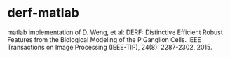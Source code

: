 # derf-matlab
matlab implementation of D. Weng, et al: DERF: Distinctive Efficient Robust Features from the Biological Modeling of the P Ganglion Cells. IEEE Transactions on Image Processing (IEEE-TIP), 24(8): 2287-2302, 2015. 
